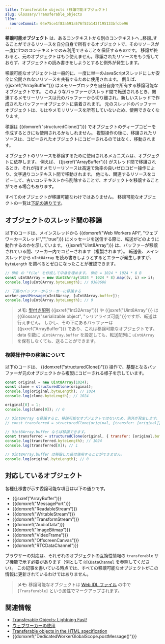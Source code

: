 ```yaml
---
title: Transferable objects (移譲可能オブジェクト)
slug: Glossary/Transferable_objects
l10n:
  sourceCommit: 04e75ce1f83a591a576f52b143f195133bfcbe96
---
```


**移譲可能オブジェクト** は、あるコンテキストから別のコンテキストへ _移譲_することができるリソースを自分自身で所有するオブジェクトで、そのリソースが一度に1つのコンテキストでのみ利用できることを保証するものです。
移譲が終わると、元のオブジェクトはもう使えません。移譲されたリソースをもう指しておらず、オブジェクトの読み書きをしようとすると例外が発生します。

移譲可能なオブジェクトは一般的に、一度に単一のJavaScriptスレッドにしか安全に公開されないリソースを共有するために使用されます。
例えば、{{jsxref("ArrayBuffer")}} はメモリーブロックを自分自身で所有する移譲可能なオブジェクトです。
このようなバッファーがスレッド間で転送されるとき、関連するメモリーリソースは元のバッファーから切り離され、新しいスレッドで作成されたバッファーオブジェクトに装着されます。
元のスレッドのバッファーオブジェクトは、もはやメモリリソースを所有していないため、使用できなくなります。

移譲は {{domxref("structuredClone()")}} でオブジェクトのディープコピーを作成するときにも使用されるかもしれません。
複製操作の後に、移譲されたリソースは、コピーされたオブジェクトにコピーされるのではなく、移動されます。

オブジェクトのリソースを移譲するために使用されるメカニズムは、オブジェクトに依存します。
例えば、 {{jsxref("ArrayBuffer")}} がスレッド間で移譲されるとき、それが指すメモリーリソースは高速で効率の良いゼロコピー操作により、文字通りコンテキスト間で移動されます。
他にも、関連するリソースをコピーして、古いコンテキストから削除することで、オブジェクトを移譲することができる場合もあります。

すべてのオブジェクトが移譲可能なわけではありません。
移譲可能なオブジェクトの一覧は[下記の通りです](#対応しているオブジェクト)。

## オブジェクトのスレッド間の移譲

以下のコードは、メインスレッドから {{domxref("Web Workers API", "ウェブワーカースレッド","","true")}} にメッセージを送信する際に、転送がどのように動作するのかを示しています。
{{jsxref("Uint8Array")}} は、バッファーが移譲されている間、ワーカー内でコピーされます（複製されます）。
転送後、メインスレッドから `uInt8Array` を読み書きしようとするとエラーが発生しますが、`byteLength` を調べるとゼロになったことが確認できます。

```js
// 8MB の "file" を作成して中身を埋めます。 8MB = 1024 * 1024 * 8 B
const uInt8Array = new Uint8Array(1024 * 1024 * 8).map((v, i) => i);
console.log(uInt8Array.byteLength); // 8388608

// 下層のバッファーからワーカーに移譲する
worker.postMessage(uInt8Array, [uInt8Array.buffer]);
console.log(uInt8Array.byteLength); // 0
```

> **メモ:** [型付き配列](/ja/docs/Web/JavaScript/Reference/Global_Objects/TypedArray) {{jsxref("Int32Array")}} や {{jsxref("Uint8Array")}} は{{Glossary("serializable object", "シリアライズ可能")}}ですが、転送は行えません。
> しかし、その下にあるバッファーは {{jsxref("ArrayBuffer")}} であり、これは移譲可能なオブジェクトです。
> data 引数に `uInt8Array.buffer` を設定しても、転送配列に `uInt8Array` を保有しなくても、送ることができます。

### 複製操作中の移譲について

以下のコードは、 {{domxref("structuredClone()")}} 操作で、基礎となるバッファーが元のオブジェクトから複製にコピーされる様子を示しています。

```js
const original = new Uint8Array(1024);
const clone = structuredClone(original);
console.log(original.byteLength); // 1024
console.log(clone.byteLength); // 1024

original[0] = 1;
console.log(clone[0]); // 0

// Uint8Array を移譲すると、移譲可能なオブジェクトではないため、例外が発生します。
// const transferred = structuredClone(original, {transfer: [original]});

// Uint8Array.buffer ならば移譲できます。
const transferred = structuredClone(original, { transfer: [original.buffer] });
console.log(transferred.byteLength); // 1024
console.log(transferred[0]); // 1

// Uint8Array.buffer は移譲した後は使用することができません。
console.log(original.byteLength); // 0
```

## 対応しているオブジェクト

各種仕様書が示す委譲可能な項目は以下の通りです。

- {{jsxref("ArrayBuffer")}}
- {{domxref("MessagePort")}}
- {{domxref("ReadableStream")}}
- {{domxref("WritableStream")}}
- {{domxref("TransformStream")}}
- {{domxref("AudioData")}}
- {{domxref("ImageBitmap")}}
- {{domxref("VideoFrame")}}
- {{domxref("OffscreenCanvas")}}
- {{domxref("RTCDataChannel")}}

ブラウザーの対応は、それぞれのオブジェクトの互換性情報の `transferable` サブ機能で示す必要があります（例として [`RTCDataChannel`](/ja/docs/Web/API/RTCDataChannel#ブラウザーの互換性) を参照してください）。
この記事を書いている時点では、すべての移譲可能なオブジェクトがこの情報に更新されているわけではありません。

> **メモ:** 移譲可能なオブジェクトは [Web IDL ファイル](https://github.com/w3c/webref/tree/main/ed/idl) の中で `[Transferable]` という属性でマークアップされます。

## 関連情報

- [Transferable Objects: Lightning Fast!](https://developer.chrome.com/blog/transferable-objects-lightning-fast/)
- [ウェブワーカーの使用](/ja/docs/Web/API/Web_Workers_API/Using_web_workers)
- [Transferable objects in the HTML specification](https://html.spec.whatwg.org/multipage/structured-data.html#transferable-objects)
- {{domxref("DedicatedWorkerGlobalScope.postMessage()")}}
